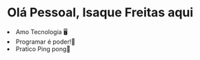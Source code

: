 <h1>Olá Pessoal, Isaque Freitas aqui</h1>
<li>Amo Tecnologia 🖥
<li>Programar é poder!🧨
<li>Pratico Ping pong🏓
